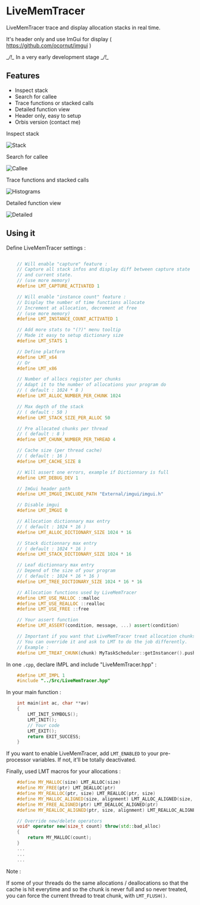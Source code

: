 LiveMemTracer
=============

LiveMemTracer trace and display allocation stacks in real time.

It's header only and use ImGui for display ( https://github.com/ocornut/imgui )

__/!\__ In a very early development stage __/!\__

Features
--------

- Inspect stack
- Search for callee
- Trace functions or stacked calls
- Detailed function view
- Header only, easy to setup
- Orbis version (contact me)

Inspect stack

![Stack](http://i.imgur.com/pi8HJnj.png "Stack")

Search for callee

![Callee](http://i.imgur.com/IqpkcGS.png "Callee")

Trace functions and stacked calls

![Histograms](http://i.imgur.com/8gUFZER.png "Histograms")

Detailed function view

![Detailed](http://i.imgur.com/QEgvGsy.png "Detailed")

Using it
--------

Define LiveMemTracer settings :
```cpp

    // Will enable "capture" feature :
    // Capture all stack infos and display diff between capture state
    // and current state.
    // (use more memory)
    #define LMT_CAPTURE_ACTIVATED 1

    // Will enable "instance count" feature :
    // Display the number of time functions allocate
    // Increment at allocation, decrement at free
    // (use more memory)
    #define LMT_INSTANCE_COUNT_ACTIVATED 1

    // Add more stats to "(?)" menu tooltip
    // Made it easy to setup dictionary size
    #define LMT_STATS 1

    // Define platform
    #define LMT_x64
    // Or
    #define LMT_x86

    // Number of allocs register per chunks
    // Adapt it to the number of allocations your program do
    // ( default : 1024 * 8 )
    #define LMT_ALLOC_NUMBER_PER_CHUNK 1024

    // Max depth of the stack
    // ( default : 50 )
    #define LMT_STACK_SIZE_PER_ALLOC 50

    // Pre allocated chunks per thread
    // ( default : 8 )
    #define LMT_CHUNK_NUMBER_PER_THREAD 4

    // Cache size (per thread cache)
    // ( default : 16 )
    #define LMT_CACHE_SIZE 8

    // Will assert one errors, example if Dictionnary is full
    #define LMT_DEBUG_DEV 1

    // ImGui header path
    #define LMT_IMGUI_INCLUDE_PATH "External/imgui/imgui.h"

    // Disable imgui
    #define LMT_IMGUI 0

    // Allocation dictionnary max entry
    // ( default : 1024 * 16 )
    #define LMT_ALLOC_DICTIONARY_SIZE 1024 * 16

    // Stack dictionnary max entry
    // ( default : 1024 * 16 )
    #define LMT_STACK_DICTIONARY_SIZE 1024 * 16

    // Leaf dictionnary max entry
    // Depend of the size of your program
    // ( default : 1024 * 16 * 16 )
    #define LMT_TREE_DICTIONARY_SIZE 1024 * 16 * 16

    // Allocation functions used by LiveMemTracer
    #define LMT_USE_MALLOC ::malloc
    #define LMT_USE_REALLOC ::realloc
    #define LMT_USE_FREE ::free

    // Your assert function
    #define LMT_ASSERT(condition, message, ...) assert(condition)

    // Important if you want that LiveMemTracer treat allocation chunks asynchronously :
    // You can override it and ask to LMT to do the job differently.
    // Example :
    #define LMT_TREAT_CHUNK(chunk) MyTaskScheduler::getInstancer().pushTask([=](){LiveMemTracer::treatChunk(chunk);})
```

In one `.cpp`, declare IMPL and include "LiveMemTracer.hpp" :

```cpp
    #define LMT_IMPL 1
    #include "../Src/LiveMemTracer.hpp"
```

In your main function :

```cpp
    int main(int ac, char **av)
    {
        LMT_INIT_SYMBOLS();
        LMT_INIT();
        // Your code
        LMT_EXIT();
        return EXIT_SUCCESS;
    }
```

If you want to enable LiveMemTracer, add `LMT_ENABLED` to your pre-processor variables. If not, it'll be totally deactivated.

Finally, used LMT macros for your allocations :

```cpp
    #define MY_MALLOC(size) LMT_ALLOC(size)
    #define MY_FREE(ptr) LMT_DEALLOC(ptr)
    #define MY_REALLOC(ptr, size) LMT_REALLOC(ptr, size)
    #define MY_MALLOC_ALIGNED(size, alignment) LMT_ALLOC_ALIGNED(size, alignment)
    #define MY_FREE_ALIGNED(ptr) LMT_DEALLOC_ALIGNED(ptr)
    #define MY_REALLOC_ALIGNED(ptr, size, alignment) LMT_REALLOC_ALIGNED(ptr, size, alignment)

    // Override new/delete operators
    void* operator new(size_t count) throw(std::bad_alloc)
    {
        return MY_MALLOC(count);
    }
    ...
    ...
    ...
```

Note :

If some of your threads do the same allocations / deallocations so that the cache is hit everytime and so the chunk is never full and so never treated, you can force the current thread to treat chunk, with `LMT_FLUSH()`.
